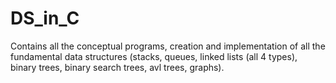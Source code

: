 # DS_in_C
Contains all the conceptual programs, creation and implementation of all the fundamental data structures (stacks, queues, linked lists (all 4 types), binary trees, binary search trees, avl trees, graphs).
